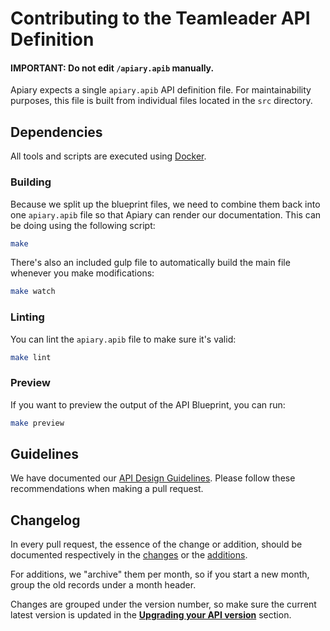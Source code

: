 # Contributing to the Teamleader API Definition

#### IMPORTANT: Do not edit `/apiary.apib` manually.

Apiary expects a single `apiary.apib` API definition file. For maintainability purposes, this file is built from individual files located in the `src` directory.

## Dependencies

All tools and scripts are executed using [Docker](https://www.docker.com).

### Building

Because we split up the blueprint files, we need to combine them back into one `apiary.apib` file so that Apiary can render our documentation. This can be doing using the following script:

```bash
make
```

There's also an included gulp file to automatically build the main file whenever you make modifications:

```bash
make watch
```

### Linting

You can lint the `apiary.apib` file to make sure it's valid:

```bash
make lint
```

### Preview

If you want to preview the output of the API Blueprint, you can run:

```bash
make preview
```

## Guidelines

We have documented our [API Design Guidelines](GUIDELINES.md). Please follow these recommendations when making a pull request.

## Changelog

In every pull request, the essence of the change or addition, should be documented respectively in the [changes](./src/changes-backwards-incompatible.apib) or the [additions](./src/changes-backwards-compatible.apib).

For additions, we "archive" them per month, so if you start a new month, group the old records under a month header.

Changes are grouped under the version number, so make sure the current latest version is updated in the **[Upgrading your API version](https://github.com/teamleadercrm/api/blob/master/src/changes.apib)** section.
